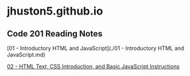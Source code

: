 # jhuston5.github.io

## Code 201 Reading Notes

[01 - Introductory HTML and JavaScript](./01 - Introductory HTML and JavaScript.md)

[02 - HTML Text, CSS Introduction, and Basic JavaScript Instructions](https://github.com/jhuston5/jhuston5.github.io-reading-notes/blob/74df8dccb0e82b55cc3efefd335799a52cfef8c1/02%20-%20HTML%20Text,%20CSS%20Introduction,%20and%20Basic%20JavaScript%20Instructions.md)
